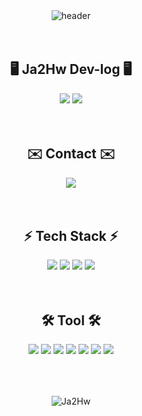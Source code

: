 <div align="center">
  <img src="https://capsule-render.vercel.app/api?type=rect&height=200&color=gradient&text=Welcome%20to%20Ja2Hw%20Dev-log%20☀️&textBg=false&fontSize=54&fontColor=eeeeee&animation=blinking" alt="header">
</div><br><br>

<div align="center">
  <h2>🖥️ Ja2Hw Dev-log 🖥️</h2>
</div>
<div align="center">
	<a href="https://ja2hw.tistory.com/" target="_blank"><img src="https://img.shields.io/badge/TISTORY-E33332?style=for-the-badge&logo=tistory&logoColor=white"/></a> <a href="https://ja2hw.netlify.app/" target="_blank"><img src="https://img.shields.io/badge/Ja2Hw Devlog-72EF36?style=for-the-badge&logo=gumtree&logoColor=white"/></a>	
</div><br><br>

<div align="center">
  <h2>✉️ Contact ✉️</h2>
</div>
<div align="center">
    <a href="mailto:kjhm0813@gmail.com">
        <img src="https://img.shields.io/badge/Gmail-EA4335?style=for-the-badge&logo=Gmail&logoColor=white"> 
    </a>
</div><br><br>

<div align="center">
  <h2>⚡ Tech Stack ⚡</h2>
</div>
<div align="center">
	<img src="https://img.shields.io/badge/Python-3776AB?style=for-the-badge&logo=python&logoColor=white">
	<img src="https://img.shields.io/badge/mysql-4479A1?style=for-the-badge&logo=mysql&logoColor=white"> 
	<img src="https://img.shields.io/badge/Java-007396?style=for-the-badge&logo=Java&logoColor=white"> 
 	<img src="https://img.shields.io/badge/C-A8B9CC?style=for-the-badge&logoColor=white"> 
</div><br><br>

<div align="center">
  <h2>🛠️ Tool 🛠️</h2>
</div>
<div align="center">
	<img src="https://img.shields.io/badge/Visual Studio Code-007ACC?style=flat-square&logo=visual-studio-code&logoColor=white">
        <img src="https://img.shields.io/badge/Visual Studio-5C2D91?style=flat-square&logo=visual-studio&logoColor=white">
        <img src="https://img.shields.io/badge/Anaconda-44A833?style=flat-square&logo=anaconda&logoColor=white">
	<img src="https://img.shields.io/badge/Git-F05032?style=flat-square&logo=git&logoColor=white">
        <img src="https://img.shields.io/badge/GitHub-181717?style=flat-square&logo=github&logoColor=white">
	<img src="https://img.shields.io/badge/linux-FCC624?style=for-the-badge&logo=linux&logoColor=black"> 
	<img src="https://img.shields.io/badge/Andoid Studio-3DDC84?style=flat-square&logo=android studio&logoColor=white">
</div><br><br>

## 
<div align="center">
  <img src="https://github-readme-stats.vercel.app/api?username=ja2hw&theme=ambient_gradient&show_icons=true&include_all_commits=true" alt="Ja2Hw">
</div><br>
<!-- ![Hits](https://hits.seeyoufarm.com/api/count/incr/badge.svg?url=https%3A%2F%2Fgithub.com%2Fjagaldol) -->

<!--

Here are some ideas to get you started:

- 🔭 I’m currently working on ...
- 🌱 I’m currently learning ...
- 👯 I’m looking to collaborate on ...
- 🤔 I’m looking for help with ...
- 💬 Ask me about ...
- 📫 How to reach me: ...
- 😄 Pronouns: ...
- ⚡ Fun fact: ...
-->
<!--
**Ja2Hw/Ja2Hw** is a ✨ _special_ ✨ repository because its `README.md` (this file) appears on your GitHub profile.

Here are some ideas to get you started:

- 🔭 I’m currently working on ...
- 🌱 I’m currently learning ...
- 👯 I’m looking to collaborate on ...
- 🤔 I’m looking for help with ...
- 💬 Ask me about ...
- 📫 How to reach me: ...
- 😄 Pronouns: ...
- ⚡ Fun fact: ...
-->
